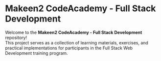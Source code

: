 # Makeen2 CodeAcademy - Full Stack Development

Welcome to the **Makeen2 CodeAcademy - Full Stack Development** repository!  
This project serves as a collection of learning materials, exercises, and practical implementations for participants in the Full Stack Web Development training program.
